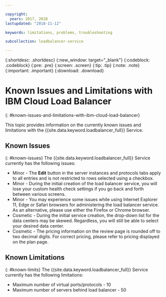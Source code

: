 ```yaml
---

copyright:
  years: 2017, 2018
lastupdated: "2018-11-12"

keywords: limitations, problems, troubleshooting

subcollection: loadbalancer-service

---
```


{:shortdesc: .shortdesc}
{:new_window: target="_blank"}
{:codeblock: .codeblock}
{:pre: .pre}
{:screen: .screen}
{:tip: .tip}
{:note: .note}
{:important: .important}
{:download: .download}

# Known Issues and Limitations with IBM Cloud Load Balancer
{: #known-issues-and-limitations-with-ibm-cloud-load-balancer}

This topic provides information on the currently known issues and limitations with the {{site.data.keyword.loadbalancer_full}} Service.

## Known Issues
{: #known-issues}
The {{site.data.keyword.loadbalancer_full}} Service currently has the following issues:

* Minor - The **Edit** button in the server instances and protocols tabs apply to all entries and is not restricted to rows selected using a checkbox.
* Minor - During the initial creation of the load balancer service, you will lose your custom health check settings if you go back and forth between various screens.
* Minor - You may experience some issues while using Internet Explorer 11, Edge or Safari browsers for administering the load balancer service. As an alternative, please use either the Firefox or Chrome browser.
* Cosmetic - During the initial service creation, the drop-down list for the data centers may be skewed. Regardless, you will still be able to select your desired data center.
* Cosmetic - The pricing information on the review page is rounded off to two decimal digits. For correct pricing, please refer to pricing displayed on the plan page.

## Known Limitations
{: #known-limits}
The {{site.data.keyword.loadbalancer_full}} Service currently has the following limitations:

* Maximum number of virtual ports/protocols - 10
* Maximum number of servers behind load balancer - 50

